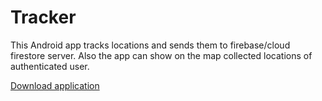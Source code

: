 # Tracker
This Android app tracks locations and sends them to firebase/cloud firestore server. 
Also the app can show on the map collected locations of authenticated user.

[Download application](APK/Tracker.apk)